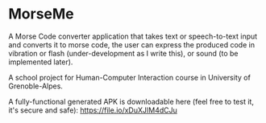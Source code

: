 # MorseMe
A Morse Code converter application that takes text or speech-to-text input and converts it to morse code, the user can express the produced code in vibration or flash (under-development as I write this), or sound (to be implemented later).
 
A school project for Human-Computer Interaction course in University of Grenoble-Alpes.

A fully-functional generated APK is downloadable here (feel free to test it, it's secure and safe):
https://file.io/xDuXJIM4dCJu
